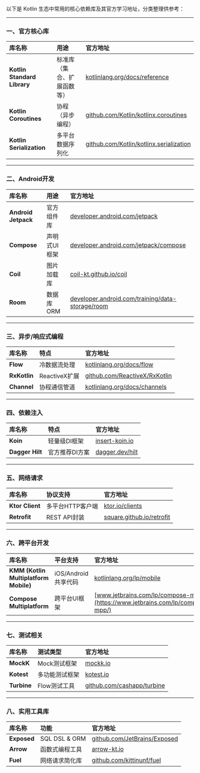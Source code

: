 以下是 Kotlin 生态中常用的核心依赖库及其官方学习地址，分类整理供参考：

------

### 一、官方核心库

| 库名称                      | 用途                       | 官方地址                                                     |
| :-------------------------- | :------------------------- | :----------------------------------------------------------- |
| **Kotlin Standard Library** | 标准库（集合、扩展函数等） | [kotlinlang.org/docs/reference](https://kotlinlang.org/api/latest/jvm/stdlib/) |
| **Kotlin Coroutines**       | 协程（异步编程）           | [github.com/Kotlin/kotlinx.coroutines](https://github.com/Kotlin/kotlinx.coroutines) |
| **Kotlin Serialization**    | 多平台数据序列化           | [github.com/Kotlin/kotlinx.serialization](https://github.com/Kotlin/kotlinx.serialization) |

------

### 二、Android开发

| 库名称              | 用途         | 官方地址                                                     |
| :------------------ | :----------- | :----------------------------------------------------------- |
| **Android Jetpack** | 官方组件库   | [developer.android.com/jetpack](https://developer.android.com/jetpack) |
| **Compose**         | 声明式UI框架 | [developer.android.com/jetpack/compose](https://developer.android.com/jetpack/compose) |
| **Coil**            | 图片加载库   | [coil-kt.github.io/coil](https://coil-kt.github.io/coil/)    |
| **Room**            | 数据库ORM    | [developer.android.com/training/data-storage/room](https://developer.android.com/training/data-storage/room) |

------

### 三、异步/响应式编程

| 库名称       | 特点          | 官方地址                                                     |
| :----------- | :------------ | :----------------------------------------------------------- |
| **Flow**     | 冷数据流处理  | [kotlinlang.org/docs/flow](https://kotlinlang.org/docs/flow.html) |
| **RxKotlin** | ReactiveX扩展 | [github.com/ReactiveX/RxKotlin](https://github.com/ReactiveX/RxKotlin) |
| **Channel**  | 协程通信管道  | [kotlinlang.org/docs/channels](https://kotlinlang.org/docs/channels.html) |

------

### 四、依赖注入

| 库名称          | 特点           | 官方地址                                    |
| :-------------- | :------------- | :------------------------------------------ |
| **Koin**        | 轻量级DI框架   | [insert-koin.io](https://insert-koin.io/)   |
| **Dagger Hilt** | 官方推荐DI方案 | [dagger.dev/hilt](https://dagger.dev/hilt/) |

------

### 五、网络请求

| 库名称          | 协议支持         | 官方地址                                                     |
| :-------------- | :--------------- | :----------------------------------------------------------- |
| **Ktor Client** | 多平台HTTP客户端 | [ktor.io/clients](https://ktor.io/docs/client.html)          |
| **Retrofit**    | REST API封装     | [square.github.io/retrofit](https://square.github.io/retrofit/) |

------

### 六、跨平台开发

| 库名称                                | 平台支持            | 官方地址                                                     |
| :------------------------------------ | :------------------ | :----------------------------------------------------------- |
| **KMM (Kotlin Multiplatform Mobile)** | iOS/Android共享代码 | [kotlinlang.org/lp/mobile](https://kotlinlang.org/lp/mobile/) |
| **Compose Multiplatform**             | 跨平台UI框架        | [www.jetbrains.com/lp/compose-mpp](https://www.jetbrains.com/lp/compose-mpp/) |

------

### 七、测试相关

| 库名称      | 测试类型       | 官方地址                                                     |
| :---------- | :------------- | :----------------------------------------------------------- |
| **MockK**   | Mock测试框架   | [mockk.io](https://mockk.io/)                                |
| **Kotest**  | 多功能测试框架 | [kotest.io](https://kotest.io/)                              |
| **Turbine** | Flow测试工具   | [github.com/cashapp/turbine](https://github.com/cashapp/turbine) |

------

### 八、实用工具库

| 库名称      | 功能           | 官方地址                                                     |
| :---------- | :------------- | :----------------------------------------------------------- |
| **Exposed** | SQL DSL & ORM  | [github.com/JetBrains/Exposed](https://github.com/JetBrains/Exposed) |
| **Arrow**   | 函数式编程工具 | [arrow-kt.io](https://arrow-kt.io/)                          |
| **Fuel**    | 网络请求简化库 | [github.com/kittinunf/fuel](https://github.com/kittinunf/fuel) |